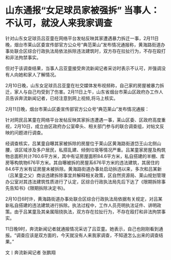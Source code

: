 # 山东通报“女足球员家被强拆” 当事人：不认可，就没人来我家调查

针对山东女足球员吕亚童在网络平台发帖反映其家遭遇暴力拆迁一事，2月11日晚，烟台市莱山区委宣传部官方公众号“典范莱山”发布情况通报称，黄海路街道办事处联合区综合行政执法局依法拆除违法建筑时，双方存在拉扯行为，不存在殴打和非法拘禁事实。

但对于该调查结果，当事人吕亚童接受奔流新闻记者采访时表示不认可，并强调没有人向她和家人了解情况。

2月10日晚，山东女足球员吕亚童在社交媒体发布视频称，自己家的房屋被暴力拆迁，家人与自己均受到了伤害。2月11日上午，山东省烟台市莱山区政府办工作人员告诉奔流新闻记者，已经注意到网上视频,将马上核实。

2月11日晚，烟台市莱山区委宣传部官方公众号“典范莱山”发布情况通报：

针对网民吕某童在网络平台发帖反映其家拆违遭遇一事，莱山区委、区政府高度重视，2月10日，成立由区政府办公室牵头、相关部门参与的联合调查组，对帖文反映的问题进行调查。

经调查核实，吕某童自曝其家被拆除的房屋位于莱山区黄海路街道岱王山北侧山腰，该区域涉及多户居民，私搭乱建、倾倒垃圾等情况严重。吕某童家房屋及构筑物总面积共计760.6平方米，其中有证房屋面积84.6平方米，私自搭建的羊棚、库房等构筑物676平方米。其自曝被拆的房屋系676平方米的违法建筑，其居住的84.6平方米有证房屋未被拆除。黄海路街道办事处启动拆违以来，多次和吕某新（吕某童之父）商谈违建拆除事宜并解释相关政策，区自然资源局、莱山规划管理办公室对其违法建筑性质进行了认定，区综合行政执法局先后下达了《限期拆除事先告知书》《限期拆除决定书》。

2月10日6时许，黄海路街道办事处联合区综合行政执法局依据有关规定，对吕某新私自搭建的违法建筑进行拆除。执法过程中，工作人员亮明执法证件、讲明政策。由于吕某童及其亲属阻挠执法，双方存在拉扯行为，不存在殴打和非法拘禁事实。

11日晚9时，奔流新闻记者就通报情况采访了吕亚童。她表示，自己也刚刚看到通报。“调查应该是双方面的，今天就没有人来我家调查，不知道怎么出来的调查结果。”

文丨奔流新闻记者 张鹏翔

